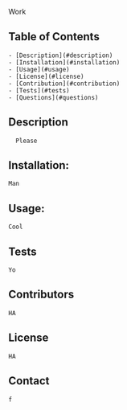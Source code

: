 

  Work 

  ## Table of Contents
    - [Description](#description)
    - [Installation](#installation)
    - [Usage](#usage)
    - [License](#license)
    - [Contribution](#contribution)
    - [Tests](#tests)
    - [Questions](#questions)
    
  ## Description
      Please
  ## Installation:
    Man
  ## Usage:
    Cool
  ## Tests
    Yo
  ## Contributors
    HA  
  ## License
    HA
  ## Contact
    f